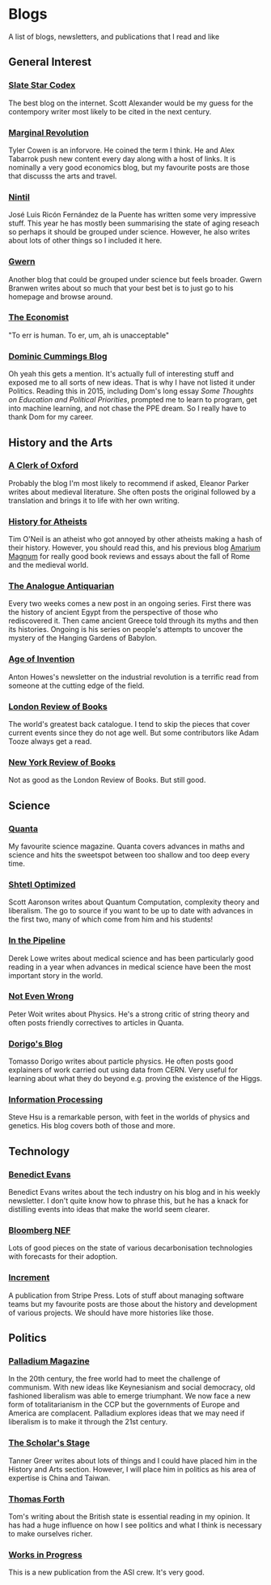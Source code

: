 # Blogs

A list of blogs, newsletters, and publications that I read and like

## General Interest

### [Slate Star Codex](https://slatestarcodex.com/)

The best blog on the internet. Scott Alexander would be my guess for the contempory writer most likely to be cited in the next century.

### [Marginal Revolution](https://marginalrevolution.com/)

Tyler Cowen is an inforvore. He coined the term I think. He and Alex Tabarrok push new content every day along with a host of links. It is nominally a very good economics blog, but my favourite posts are those that discusss the arts and travel.

### [Nintil](https://nintil.com/)

José Luis Ricón Fernández de la Puente has written some very impressive stuff. This year he has mostly been summarising the state of aging reseach so perhaps it should be grouped under science. However, he also writes about lots of other things so I included it here.

### [Gwern](https://www.gwern.net/index)

Another blog that could be grouped under science but feels broader. Gwern Branwen writes about so much that your best bet is to just go to his homepage and browse around.

### [The Economist](https://www.economist.com)

"To err is human. To er, um, ah is unacceptable"

### [Dominic Cummings Blog](https://dominiccummings.com/)

Oh yeah this gets a mention. It's actually full of interesting stuff and exposed me to all sorts of new ideas. That is why I have not listed it under Politics. Reading this in 2015, including Dom's long essay _Some Thoughts on Education and Political Priorities_, prompted me to learn to program, get into machine learning, and not chase the PPE dream. So I really have to thank Dom for my career.

## History and the Arts

### [A Clerk of Oxford](https://aclerkofoxford.blogspot.com/)

Probably the blog I'm most likely to recommend if asked, Eleanor Parker writes about medieval literature. She often posts the original followed by a translation and brings it to life with her own writing.

### [History for Atheists](https://historyforatheists.com/)

Tim O'Neil is an atheist who got annoyed by other atheists making a hash of their history. However, you should read this, and his previous blog [Amarium Magnum](http://armariummagnus.blogspot.com/) for really good book reviews and essays about the fall of Rome and the medieval world.

### [The Analogue Antiquarian](https://analog-antiquarian.net/)

Every two weeks comes a new post in an ongoing series. First there was the history of ancient Egypt from the perspective of those who rediscovered it. Then came ancient Greece told through its myths and then its histories. Ongoing is his series on people's attempts to uncover the mystery of the Hanging Gardens of Babylon.

### [Age of Invention](https://antonhowes.substack.com/)

Anton Howes's newsletter on the industrial revolution is a terrific read from someone at the cutting edge of the field.

### [London Review of Books](https://www.lrb.co.uk/)

The world's greatest back catalogue. I tend to skip the pieces that cover current events since they do not age well. But some contributors like Adam Tooze always get a read.

### [New York Review of Books](https://www.nybooks.com/)

Not as good as the London Review of Books. But still good.

## Science

### [Quanta](https://www.quantamagazine.org/)

My favourite science magazine. Quanta covers advances in maths and science and hits the sweetspot between too shallow and too deep every time.

### [Shtetl Optimized](https://www.scottaaronson.com/blog/)

Scott Aaronson writes about Quantum Computation, complexity theory and liberalism. The go to source if you want to be up to date with advances in the first two, many of which come from him and his students!

### [In the Pipeline](https://blogs.sciencemag.org/pipeline/)

Derek Lowe writes about medical science and has been particularly good reading in a year when advances in medical science have been the most important story in the world.

### [Not Even Wrong](https://www.math.columbia.edu/~woit/wordpress/)

Peter Woit writes about Physics. He's a strong critic of string theory and often posts friendly correctives to articles in Quanta.

### [Dorigo's Blog](https://www.science20.com/quantum_diaries_survivor)

Tomasso Dorigo writes about particle physics. He often posts good explainers of work carried out using data from CERN. Very useful for learning about what they do beyond e.g. proving the existence of the Higgs.

### [Information Processing](https://infoproc.blogspot.com/)

Steve Hsu is a remarkable person, with feet in the worlds of physics and genetics. His blog covers both of those and more.

## Technology

### [Benedict Evans](https://www.ben-evans.com/)

Benedict Evans writes about the tech industry on his blog and in his weekly newsletter. I don't quite know how to phrase this, but he has a knack for distilling events into ideas that make the world seem clearer.

### [Bloomberg NEF](https://about.bnef.com/blog/)

Lots of good pieces on the state of various decarbonisation technologies with forecasts for their adoption.

### [Increment](https://increment.com/)

A publication from Stripe Press. Lots of stuff about managing software teams but my favourite posts are those about the history and development of various projects. We should have more histories like those.

## Politics

### [Palladium Magazine](https://palladiummag.com/)

In the 20th century, the free world had to meet the challenge of communism. With new ideas like Keynesianism and social democracy, old fashioned liberalism was able to emerge triumphant. We now face a new form of totalitarianism in the CCP but the governments of Europe and America are complacent. Palladium explores ideas that we may need if liberalism is to make it through the 21st century.

### [The Scholar's Stage](https://scholars-stage.blogspot.com/)

Tanner Greer writes about lots of things and I could have placed him in the History and Arts section. However, I will place him in politics as his area of expertise is China and Taiwan.

### [Thomas Forth](https://www.tomforth.co.uk/)

Tom's writing about the British state is essential reading in my opinion. It has had a huge influence on how I see politics and what I think is necessary to make ourselves richer.

### [Works in Progress](https://worksinprogress.co/)

This is a new publication from the ASI crew. It's very good.
